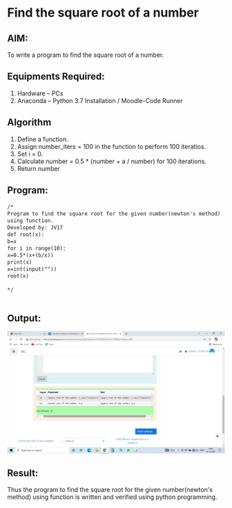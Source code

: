 # Find the square root of a number

## AIM:
To write a program to find the square root of a number.

## Equipments Required:
1. Hardware – PCs
2. Anaconda – Python 3.7 Installation / Moodle-Code Runner

## Algorithm
1. Define a function.
2. Assign number_iters = 100 in the function to perform 100 iteratios.
3. Set i = 0.
4. Calculate  number = 0.5 * (number + a / number) for 100 iterations.
5. Return number

## Program:
```
/*
Program to find the square root for the given number(newton's method) using function.
Developed by: JV17
def root(x):
b=x
for i in range(10):
x=0.5*(x+(b/x))
print(x)
x=int(input(""))
root(x)

*/


```

## Output:
![gcd of two number](GCD.png)


## Result:
Thus the program to find the square root for the given number(newton's method) using function is written and verified using python programming.
